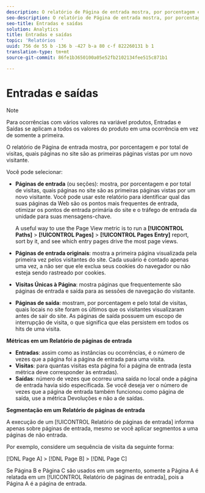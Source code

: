 ```yaml
---
description: O relatório de Página de entrada mostra, por porcentagem e por total de visitas, quais páginas no site são as primeiras páginas vistas por um novo visitante.
seo-description: O relatório de Página de entrada mostra, por porcentagem e por total de visitas, quais páginas no site são as primeiras páginas vistas por um novo visitante.
seo-title: Entradas e saídas
solution: Analytics
title: Entradas e saídas
topic: 'Relatórios  '
uuid: 756 de 55 b -136 b -427 b-a 80 c-f 822260131 b 1
translation-type: tm+mt
source-git-commit: 86fe1b3650100a05e52fb2102134fee515c871b1

---
```



# Entradas e saídas

>[!NOTE]
>Para ocorrências com vários valores na variável produtos, Entradas e Saídas se aplicam a todos os valores do produto em uma ocorrência em vez de somente a primeira.

O relatório de Página de entrada mostra, por porcentagem e por total de visitas, quais páginas no site são as primeiras páginas vistas por um novo visitante.

Você pode selecionar:

* **Páginas de entrada** (ou seções): mostra, por porcentagem e por total de visitas, quais páginas no site são as primeiras páginas vistas por um novo visitante. Você pode usar este relatório para identificar qual das suas páginas da Web são os pontos mais frequentes de entrada, otimizar os pontos de entrada primária do site e o tráfego de entrada da unidade para suas mensagens-chave.

   A useful way to use the Page View metric is to run a **[!UICONTROL Paths]** &gt; **[!UICONTROL Pages]** &gt; **[!UICONTROL Pages Entry]** report, sort by it, and see which entry pages drive the most page views.

* **Páginas de entrada originais**: mostra a primeira página visualizada pela primeira vez pelos visitantes do site. Cada usuário é contado apenas uma vez, a não ser que ele exclua seus cookies do navegador ou não esteja sendo rastreado por cookies.
* **Visitas Únicas à Página**: mostra páginas que frequentemente são páginas de entrada e saída para as sessões de navegação do visitante.
* **Páginas de saída**: mostram, por porcentagem e pelo total de visitas, quais locais no site foram os últimos que os visitantes visualizaram antes de sair do site. As páginas de saída possuem um escopo de interrupção de visita, o que significa que elas persistem em todos os hits de uma visita.

**Métricas em um Relatório de páginas de entrada**

* **Entradas**: assim como as instâncias ou ocorrências, é o número de vezes que a página foi a página de entrada para uma visita.
* **Visitas**: para quantas visitas esta página foi a página de entrada (esta métrica deve corresponder às entradas).
* **Saídas**: número de vezes que ocorreu uma saída no local onde a página de entrada havia sido especificada. Se você deseja ver o número de vezes que a página de entrada também funcionou como página de saída, use a métrica Devoluções e não a de saídas.

**Segmentação em um Relatório de páginas de entrada**

A execução de um [!UICONTROL Relatório de páginas de entrada] informa apenas sobre páginas de entrada, mesmo se você aplicar segmentos a uma páginas de não entrada.

Por exemplo, considere um sequência de visita da seguinte forma:

[!DNL Page A] &gt; [!DNL Page B] &gt; [!DNL Page C]

Se Página B e Página C são usados em um segmento, somente a Página A é relatada em um [!UICONTROL Relatório de páginas de entrada], pois a Página A é a página de entrada.

